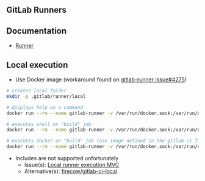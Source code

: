 
## GitLab Runners

## Documentation

* [Runner](https://docs.gitlab.com/runner/)

## Local execution

* Use Docker image (workaround found on [gitlab-runner issue#4275](https://gitlab.com/gitlab-org/gitlab-runner/-/issues/4275))

```bash
# creates local folder
mkdir -p .gitlab/runner/local

# displays help on a command
docker run --rm --name gitlab-runner -v /var/run/docker.sock:/var/run/docker.sock -v $PWD/.gitlab/runner/local/config:/etc/gitlab-runner -v $PWD:$PWD --workdir $PWD gitlab/gitlab-runner exec help

# executes shell on "build" job
docker run --rm --name gitlab-runner -v /var/run/docker.sock:/var/run/docker.sock -v $PWD/.gitlab/runner/local/config:/etc/gitlab-runner -v $PWD:$PWD --workdir $PWD gitlab/gitlab-runner exec shell build

# executes docker on "build" job (use image defined in the gitlab-ci file)
docker run --rm --name gitlab-runner -v /var/run/docker.sock:/var/run/docker.sock -v $PWD/.gitlab/runner/local/config:/etc/gitlab-runner -v $PWD:$PWD --workdir $PWD gitlab/gitlab-runner exec shell build
```

* Includes are not supported unfortunately
  * Issue(s): [Local runner execution MVC](https://gitlab.com/gitlab-org/gitlab-runner/-/issues/2797)
  * Alternative(s): [firecow/gitlab-ci-local](https://github.com/firecow/gitlab-ci-local)
